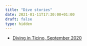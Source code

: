 ```yaml
---
title: "Dive stories"
date: 2021-01-11T17:30:00+01:00
draft: false
type: hidden
---
```


- [Diving in Ticino, September 2020](/stories/diving-ticino-2020/)
